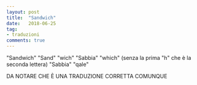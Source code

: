 ```yaml
---
layout: post
title:  "Sandwich"
date:   2018-06-25
tag:
- traduzioni
comments: true
---
```


"Sandwich" <i class="fa fa-chevron-right"></i> "Sand" "wich" <i class="fa fa-chevron-right"></i> "Sabbia" "which" (senza la prima "h" che è la seconda lettera) <i class="fa fa-chevron-right"></i> "Sabbia" "qale"

DA NOTARE CHE È UNA TRADUZIONE CORRETTA COMUNQUE
